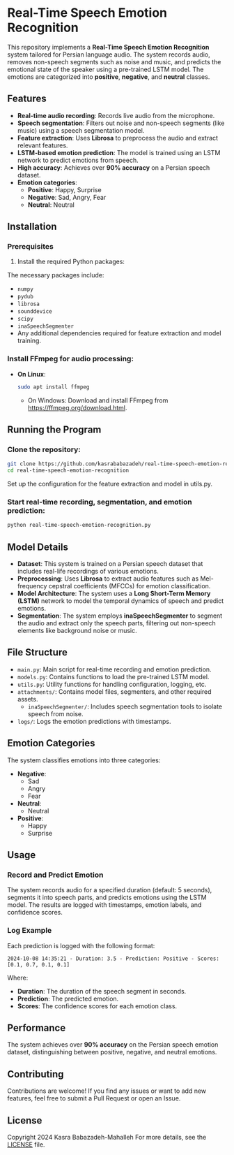# Real-Time Speech Emotion Recognition

This repository implements a **Real-Time Speech Emotion Recognition** system tailored for Persian language audio. The system records audio, removes non-speech segments such as noise and music, and predicts the emotional state of the speaker using a pre-trained LSTM model. The emotions are categorized into **positive**, **negative**, and **neutral** classes.

## Features
- **Real-time audio recording**: Records live audio from the microphone.
- **Speech segmentation**: Filters out noise and non-speech segments (like music) using a speech segmentation model.
- **Feature extraction**: Uses **Librosa** to preprocess the audio and extract relevant features.
- **LSTM-based emotion prediction**: The model is trained using an LSTM network to predict emotions from speech.
- **High accuracy**: Achieves over **90% accuracy** on a Persian speech dataset.
- **Emotion categories**:
  - **Positive**: Happy, Surprise
  - **Negative**: Sad, Angry, Fear
  - **Neutral**: Neutral

## Installation

### Prerequisites
1. Install the required Python packages:

The necessary packages include:

- `numpy`
- `pydub`
- `librosa`
- `sounddevice`
- `scipy`
- `inaSpeechSegmenter`
- Any additional dependencies required for feature extraction and model training.

### Install FFmpeg for audio processing:

- **On Linux**:
  ```bash
  sudo apt install ffmpeg
  ```
  - On Windows: Download and install FFmpeg from https://ffmpeg.org/download.html.

## Running the Program

### Clone the repository:

```bash
git clone https://github.com/kasrababazadeh/real-time-speech-emotion-recognition.git
cd real-time-speech-emotion-recognition
```
Set up the configuration for the feature extraction and model in utils.py.

### Start real-time recording, segmentation, and emotion prediction:
```bash
python real-time-speech-emotion-recognition.py
```

## Model Details

- **Dataset**: This system is trained on a Persian speech dataset that includes real-life recordings of various emotions.
- **Preprocessing**: Uses **Librosa** to extract audio features such as Mel-frequency cepstral coefficients (MFCCs) for emotion classification.
- **Model Architecture**: The system uses a **Long Short-Term Memory (LSTM)** network to model the temporal dynamics of speech and predict emotions.
- **Segmentation**: The system employs **inaSpeechSegmenter** to segment the audio and extract only the speech parts, filtering out non-speech elements like background noise or music.

## File Structure

- `main.py`: Main script for real-time recording and emotion prediction.
- `models.py`: Contains functions to load the pre-trained LSTM model.
- `utils.py`: Utility functions for handling configuration, logging, etc.
- `attachments/`: Contains model files, segmenters, and other required assets.
  - `inaSpeechSegmenter/`: Includes speech segmentation tools to isolate speech from noise.
- `logs/`: Logs the emotion predictions with timestamps.

## Emotion Categories

The system classifies emotions into three categories:

- **Negative**:
  - Sad
  - Angry
  - Fear
- **Neutral**:
  - Neutral
- **Positive**:
  - Happy
  - Surprise

## Usage

### Record and Predict Emotion
The system records audio for a specified duration (default: 5 seconds), segments it into speech parts, and predicts emotions using the LSTM model. The results are logged with timestamps, emotion labels, and confidence scores.

### Log Example

Each prediction is logged with the following format:

```less
2024-10-08 14:35:21 - Duration: 3.5 - Prediction: Positive - Scores: [0.1, 0.7, 0.1, 0.1]
```

Where:

- **Duration**: The duration of the speech segment in seconds.
- **Prediction**: The predicted emotion.
- **Scores**: The confidence scores for each emotion class.

## Performance

The system achieves over **90% accuracy** on the Persian speech emotion dataset, distinguishing between positive, negative, and neutral emotions.

## Contributing

Contributions are welcome! If you find any issues or want to add new features, feel free to submit a Pull Request or open an Issue.

## License

Copyright 2024 Kasra Babazadeh-Mahalleh
For more details, see the [LICENSE](LICENSE) file.
